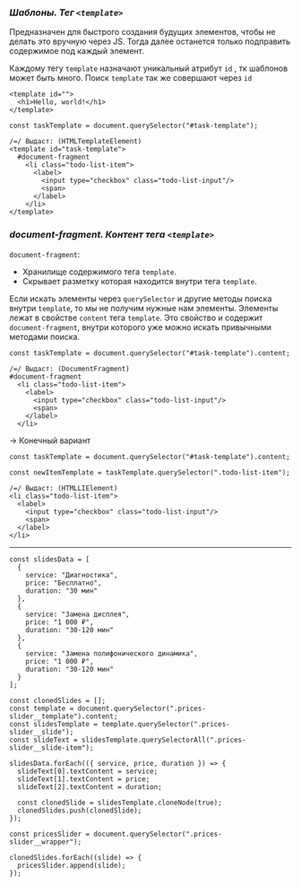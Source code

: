 ### *Шаблоны. Тег `<template>`*

Предназначен для быстрого создания будущих элементов, чтобы не делать это вручную через JS.
Тогда далее останется только подправить содержимое под каждый элемент. 

Каждому тегу `template` назначают уникальный атрибут `id` , тк шаблонов может быть много. 
Поиск `template` так же совершают через `id`

```
<template id="">
  <h1>Hello, world!</h1>
</template>
```

```
const taskTemplate = document.querySelector("#task-template");

/=/ Выдаст: (HTMLTemplateElement)  
<template id="task-template"> 
  #document-fragment  
    <li class="todo-list-item">  
      <label>  
        <input type="checkbox" class="todo-list-input"/>  
        <span>  
      </label>  
    </li>  
</template>
```
### *document-fragment. Контент тега `<template>`*

`document-fragment`:
- Хранилище содержимого тега `template`. 
- Скрывает разметку которая находится внутри тега `template`. 

Если искать элементы через `querySelector` и другие методы поиска внутри `template`, то мы не получим нужные нам элементы. 
Элементы лежат в свойстве `content` тега `template`. Это свойство и содержит `document-fragment`, внутри которого уже можно искать привычными методами поиска.

```
const taskTemplate = document.querySelector("#task-template").content;

/=/ Выдаст: (DocumentFragment)  
#document-fragment 
  <li class="todo-list-item">  
    <label>  
      <input type="checkbox" class="todo-list-input"/>  
      <span>  
    </label>  
  </li>
```

-> Конечный вариант
```
const taskTemplate = document.querySelector("#task-template").content;

const newItemTemplate = taskTemplate.querySelector(".todo-list-item");

/=/ Выдаст: (HTMLLIElement)  
<li class="todo-list-item"> 
  <label>  
    <input type="checkbox" class="todo-list-input"/>  
    <span>  
  </label>  
</li>
```

---

```
const slidesData = [
  {
    service: "Диагностика",
    price: "Бесплатно",
    duration: "30 мин"
  },
  {
    service: "Замена дисплея",
    price: "1 000 ₽",
    duration: "30-120 мин"
  },
  {
    service: "Замена полифонического динамика",
    price: "1 000 ₽",
    duration: "30-120 мин"
  }
];

const clonedSlides = [];
const template = document.querySelector(".prices-slider__template").content;
const slidesTemplate = template.querySelector(".prices-slider__slide");
const slideText = slidesTemplate.querySelectorAll(".prices-slider__slide-item");

slidesData.forEach(({ service, price, duration }) => {
  slideText[0].textContent = service;
  slideText[1].textContent = price;
  slideText[2].textContent = duration;

  const clonedSlide = slidesTemplate.cloneNode(true);
  clonedSlides.push(clonedSlide);
});

const pricesSlider = document.querySelector(".prices-slider__wrapper");

clonedSlides.forEach((slide) => {
  pricesSlider.append(slide);
});
```